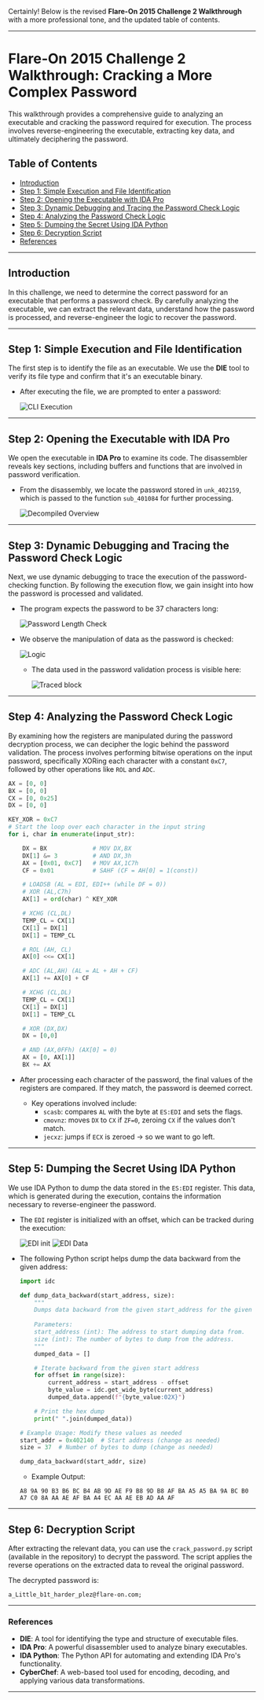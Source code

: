 Certainly! Below is the revised **Flare-On 2015 Challenge 2 Walkthrough** with a more professional tone, and the updated table of contents.

---

# Flare-On 2015 Challenge 2 Walkthrough: Cracking a More Complex Password

This walkthrough provides a comprehensive guide to analyzing an executable and cracking the password required for execution. The process involves reverse-engineering the executable, extracting key data, and ultimately deciphering the password.

## Table of Contents
- [Introduction](#introduction)
- [Step 1: Simple Execution and File Identification](#step-1-simple-execution-and-file-identification)
- [Step 2: Opening the Executable with IDA Pro](#step-2-opening-the-executable-with-ida-pro)
- [Step 3: Dynamic Debugging and Tracing the Password Check Logic](#step-3-dynamic-debugging-and-tracing-the-password-check-logic)
- [Step 4: Analyzing the Password Check Logic](#step-4-analyzing-the-password-check-logic)
- [Step 5: Dumping the Secret Using IDA Python](#step-5-dumping-the-secret-using-ida-python)
- [Step 6: Decryption Script](#step-6-decryption-script)
- [References](#references)

---

## Introduction

In this challenge, we need to determine the correct password for an executable that performs a password check. By carefully analyzing the executable, we can extract the relevant data, understand how the password is processed, and reverse-engineer the logic to recover the password.

---

## Step 1: Simple Execution and File Identification

The first step is to identify the file as an executable. We use the **DIE** tool to verify its file type and confirm that it's an executable binary.

- After executing the file, we are prompted to enter a password:

    ![CLI Execution](images/1-cli-try.png)

---

## Step 2: Opening the Executable with IDA Pro

We open the executable in **IDA Pro** to examine its code. The disassembler reveals key sections, including buffers and functions that are involved in password verification.

- From the disassembly, we locate the password stored in `unk_402159`, which is passed to the function `sub_401084` for further processing.

    ![Decompiled Overview](images/3-decompiled-overview.png)

---

## Step 3: Dynamic Debugging and Tracing the Password Check Logic

Next, we use dynamic debugging to trace the execution of the password-checking function. By following the execution flow, we gain insight into how the password is processed and validated.

- The program expects the password to be 37 characters long:

    ![Password Length Check](images/3-pass-length.png)

- We observe the manipulation of data as the password is checked:

    ![Logic](images/4-traced-block.png)

    - The data used in the password validation process is visible here:

        ![Traced block](images/3-tracing%20first%20char.png)

---

## Step 4: Analyzing the Password Check Logic

By examining how the registers are manipulated during the password decryption process, we can decipher the logic behind the password validation. The process involves performing bitwise operations on the input password, specifically XORing each character with a constant `0xC7`, followed by other operations like `ROL` and `ADC`.

```python
AX = [0, 0]    
BX = [0, 0]     
CX = [0, 0x25]  
DX = [0, 0]     

KEY_XOR = 0xC7
# Start the loop over each character in the input string
for i, char in enumerate(input_str):

    DX = BX             # MOV DX,BX
    DX[1] &= 3          # AND DX,3h
    AX = [0x01, 0xC7]   # MOV AX,1C7h
    CF = 0x01           # SAHF (CF = AH[0] = 1(const))

    # LOADSB (AL = EDI, EDI++ (while DF = 0))
    # XOR (AL,C7h)
    AX[1] = ord(char) ^ KEY_XOR

    # XCHG (CL,DL)
    TEMP_CL = CX[1]
    CX[1] = DX[1]
    DX[1] = TEMP_CL

    # ROL (AH, CL)
    AX[0] <<= CX[1]

    # ADC (AL,AH) (AL = AL + AH + CF)
    AX[1] += AX[0] + CF

    # XCHG (CL,DL)
    TEMP_CL = CX[1]
    CX[1] = DX[1]
    DX[1] = TEMP_CL

    # XOR (DX,DX)
    DX = [0,0]

    # AND (AX,0FFh) (AX[0] = 0)
    AX = [0, AX[1]]
    BX += AX
```

- After processing each character of the password, the final values of the registers are compared. If they match, the password is deemed correct.

    - Key operations involved include:
        - `scasb`: compares `AL` with the byte at `ES:EDI` and sets the flags.
        - `cmovnz`: moves `DX` to `CX` if `ZF=0`, zeroing `CX` if the values don't match.
        - `jecxz`: jumps if `ECX` is zeroed -> so we want to go left.

---

## Step 5: Dumping the Secret Using IDA Python

We use IDA Python to dump the data stored in the `ES:EDI` register. This data, which is generated during the execution, contains the information necessary to reverse-engineer the password.

- The `EDI` register is initialized with an offset, which can be tracked during the execution:

    ![EDI init](images/4-edi-init.png)
    ![EDI Data](images/4-decoding-str.png)

- The following Python script helps dump the data backward from the given address:

    ```python
    import idc

    def dump_data_backward(start_address, size):
        """
        Dumps data backward from the given start_address for the given size and prints it.
        
        Parameters:
        start_address (int): The address to start dumping data from.
        size (int): The number of bytes to dump from the address.
        """
        dumped_data = []

        # Iterate backward from the given start address
        for offset in range(size):
            current_address = start_address - offset
            byte_value = idc.get_wide_byte(current_address)
            dumped_data.append(f"{byte_value:02X}")

        # Print the hex dump
        print(" ".join(dumped_data))

    # Example Usage: Modify these values as needed
    start_addr = 0x402140  # Start address (change as needed)
    size = 37  # Number of bytes to dump (change as needed)

    dump_data_backward(start_addr, size)
    ```

    - Example Output:

    ```
    A8 9A 90 B3 B6 BC B4 AB 9D AE F9 B8 9D B8 AF BA A5 A5 BA 9A BC B0 A7 C0 8A AA AE AF BA A4 EC AA AE EB AD AA AF
    ```

---

## Step 6: Decryption Script

After extracting the relevant data, you can use the `crack_password.py` script (available in the repository) to decrypt the password. The script applies the reverse operations on the extracted data to reveal the original password.

The decrypted password is:

```
a_Little_b1t_harder_plez@flare-on.com;
```

---

### References

- **DIE**: A tool for identifying the type and structure of executable files.
- **IDA Pro**: A powerful disassembler used to analyze binary executables.
- **IDA Python**: The Python API for automating and extending IDA Pro's functionality.
- **CyberChef**: A web-based tool used for encoding, decoding, and applying various data transformations.

---

